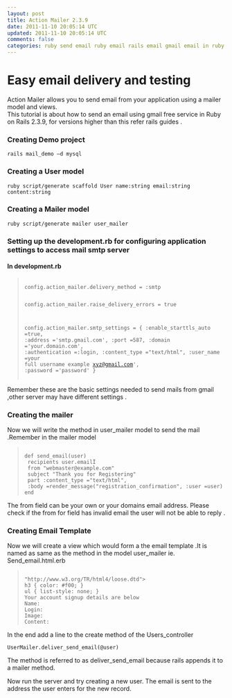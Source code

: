 ```yaml
---           
layout: post
title: Action Mailer 2.3.9
date: 2011-11-10 20:05:14 UTC
updated: 2011-11-10 20:05:14 UTC
comments: false
categories: ruby send email ruby email rails email gmail email in ruby emails email rails ruby gmail actionmailer html email in ror actionmailer email in ruby actionmailer 2.3.9
---
```



# Easy email delivery and testing

Action Mailer allows you to send email from your application using a mailer model and views.  
This tutorial is about how to send an email using gmail free service in Ruby on Rails 2.3.9, for versions higher than this refer rails guides .

### Creating Demo project

<code>rails mail_demo –d mysql</code>

### Creating a User model

<code>ruby script/generate scaffold User name:string email:string content:string </code>

### Creating a Mailer model

<code>ruby script/generate mailer user_mailer</code>

### Setting up the development.rb for configuring application settings to access mail smtp server

#### In development.rb

<blockquote><pre><code>
config.action_mailer.delivery_method = :smtp

config.action_mailer.raise_delivery_errors = true

config.action_mailer.smtp_settings = {
 :enable_starttls_auto =true,
 :address ='smtp.gmail.com',
 :port =587,
 :domain ='your.domain.com',
 :authentication =:login,
 :content_type ="text/html",
 :user_name =your full username example xyz@gmail.com',
 :password ='password'
}
</code></pre></blockquote>

 
Remember these are the basic settings needed to send mails from gmail ,other server may have different settings .

### Creating the mailer
 
Now we will write the method in user_mailer model to send the mail .Remember in the mailer model

<blockquote><pre><code>
def send_email(user)
 recipients user.emailÏ
 from "webmaster@example.com"
 subject "Thank you for Registering"
 part :content_type ="text/html",
 :body =render_message("registration_confirmation", :user =user)
end
</code></pre></blockquote>

The from field can be your own or your domains email address. Please check if the from for field has invalid email the user will not be able to reply .

### Creating Email Template

Now we will create a view which would form a the email template .It is named as same as the method in the model user_mailer ie. Send_email.html.erb

<blockquote><pre><code> 
"http://www.w3.org/TR/html4/loose.dtd"&gt;
h3 { color: #f00; }
ul { list-style: none; }
Your account signup details are below
Name:  
Login: 
Image: 
Content: 
</code></pre></blockquote>

In the end add a line to the create method of the Users_controller

<code>UserMailer.deliver_send_email(@user)</code>

The method is referred to as deliver_send_email because rails appends it to a mailer method.

Now run the server and try creating a new user. The email is sent to the address the user enters for the new record.  
